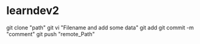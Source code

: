 # learndev2

git clone "path"
git vi "Filename and add some data"
git add
git commit -m "comment"
git push "remote_Path"
